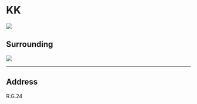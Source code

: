 ﻿# KK

<img src="https://img.xmummap.com/G_KK_logo.png" >

## Surrounding

<img src="https://img.xmummap.com/G_kk_surd.webp" >

---

## Address

R.G.24
